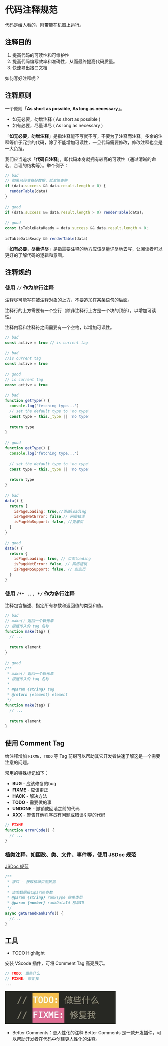 # 代码注释规范

代码是给人看的，附带能在机器上运行。

## 注释目的

1. 提高代码的可读性和可维护性
2. 提高代码编写效率和准确性，从而最终提高代码质量。
3. 快速导出接口文档

如何写好注释呢？

## 注释原则

一个原则「**As short as possible, As long as necessary**」。

- 如无必要，勿增注释 ( As short as possible )
- 如有必要，尽量详尽 ( As long as necessary )

「**如无必要，勿增注释**」是指注释能不写就不写，不要为了注释而注释。多余的注释等价于冗余的代码，除了不能增加可读性，一旦代码需要修改，修改注释也会是一大负担。

我们应当追求「**代码自注释**」，即代码本身就拥有较高的可读性（通过清晰的命名、合理的结构等）。举个例子：

```js
// bad
// 如果已经准备好数据，就渲染表格
if (data.success && data.result.length > 0) {
  renderTable(data)
}

// good
if (data.success && data.result.length > 0) renderTable(data);

// good
const isTableDataReady = data.success && data.result.length > 0;

isTableDataReady && renderTable(data)
```

「**如有必要，尽量详尽**」是指需要注释的地方应该尽量详尽地去写，让阅读者可以更好的了解代码的逻辑和意图。

## 注释规约

### 使用 `//` 作为单行注释

注释尽可能写在被注释对象的上方，不要追加在某条语句的后面。

注释行的上方需要有一个空行（除非注释行上方是一个块的顶部），以增加可读性。

注释内容和注释符之间需要有一个空格，以增加可读性。

```js
// bad
const active = true // is current tag

// bad
//is current tag
const active = true

// good
// is current tag
const active = true

// bad
function getType() {
  console.log('fetching type...')
  // set the default type to 'no type'
  const type = this._type || 'no type'

  return type
}

// good
function getType() {
  console.log('fetching type...')

  // set the default type to 'no type'
  const type = this._type || 'no type'

  return type
}

// bad
data() {
  return {
    isPageLoading: true,//页面loading
    isPageNetError: false,// 网络错误
    isPageNoSupport: false, //兜底页
  }
}

// good
data() {
  return {
    isPageLoading: true, // 页面loading
    isPageNetError: false, // 网络错误
    isPageNoSupport: false, // 兜底页
  }
}
```

### 使用 `/** ... */` 作为多行注释

注释包含描述、指定所有参数和返回值的类型和值。

```js
// bad
// make() 返回一个新元素
// 根据传入的 tag 名称
function make(tag) {
  // ...

  return element
}

// good
/**
 * make() 返回一个新元素
 * 根据传入的 tag 名称
 * 
 * @param {string} tag
 * @return {element} element
 */
function make(tag) {
  // ...

  return element
}
```

## 使用 Comment Tag

给注释增加 `FIXME`，`TODO` 等 Tag 前缀可以帮助其它开发者快速了解这是一个需要注意的问题。

常用的特殊标记如下：

- **BUG** - 应该修复的bug
- **FIXME** - 应该更正
- **HACK** - 解决方法
- **TODO** - 需要做的事
- **UNDONE** - 撤销或回滚之前的代码
- **XXX** - 警告其他程序员有问题或错误引导的代码

```js
// FIXME
function errorCode() {
  // ...
}
```

### 档类注释，如函数、类、文件、事件等，使用 JSDoc 规范

[JSDoc 规范](https://en.wikipedia.org/wiki/JSDoc)

```js
/**
 * 接口 - 获取榜单页面数据
 * 
 * 请求数据接口param参数
 * @param {string} rankType 榜单类型
 * @param {number} rankDataId 榜单ID
 */
async getBrandRankInfo() {
  //...
}
```

## 工具

- TODO Highlight 

安装 VScode 插件，可将 Comment Tag 高亮展示。
```js
// TODO: 做些什么
// FIXME: 修复我
...
```
![](./images/code_comment_hightlight.jpg)

- Better Comments：更人性化的注释
Better Comments 是一款开发插件，可以帮助开发者在代码中创建更人性化的注释。
